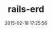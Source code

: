 ---
layout: post
title:  "rails-erd"
repo:   "voormedia/rails-erd"
date:   2015-02-18 17:25:56
gemurl: https://github.com/voormedia/rails-erd
---